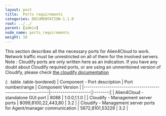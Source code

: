 ```yaml
---
layout: post
title:  Ports requirements
categories: DOCUMENTATION-1.1.0
root: ../../
parent: [admin]
node_name: ports_requirements
weight: 10
---
```


This section describes all the necessary ports for Alien4Cloud to work. Network traffic must be unrestricted on all of them for the involved servers.
Note : Cloudify ports are only written here as an indication. If you have any doubt about Cloudify required ports, or are using an unmentioned version of Cloudify, please check [the cloudify documentation](http://getcloudify.org/guide)

{: .table .table-bordered}
| Component - Port description                               | Port number/range   | Component Version |
|------------------------------------------------------------|--------------------:|--------:|
| Alien4Cloud - standalone GUI port                          |         8088        |     1.0.0,1.1.0 |
| Cloudify - Management server ports                         | 8099,8100,22,443,80 |     3.2 |
| Cloudify - Management server ports for Agent/manager communication |   5672,8101,53229   |     3.2 |



